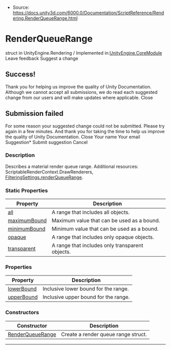 * Source: https://docs.unity3d.com/6000.0/Documentation/ScriptReference/Rendering.RenderQueueRange.html

# RenderQueueRange
struct in UnityEngine.Rendering
/
Implemented in:[UnityEngine.CoreModule](https://docs.unity3d.com/6000.0/Documentation/ScriptReference/UnityEngine.CoreModule.html)
Leave feedback
Suggest a change
## Success!
Thank you for helping us improve the quality of Unity Documentation. Although we cannot accept all submissions, we do read each suggested change from our users and will make updates where applicable.
Close
## Submission failed
For some reason your suggested change could not be submitted. Please <a>try again</a> in a few minutes. And thank you for taking the time to help us improve the quality of Unity Documentation.
Close
Your name Your email Suggestion* Submit suggestion
Cancel
### Description
Describes a material render queue range.
Additional resources: ScriptableRenderContext.DrawRenderers, [FilteringSettings.renderQueueRange](https://docs.unity3d.com/6000.0/Documentation/ScriptReference/Rendering.FilteringSettings-renderQueueRange.html).
### Static Properties
Property | Description  
---|---  
[all](https://docs.unity3d.com/6000.0/Documentation/ScriptReference/Rendering.RenderQueueRange-all.html) | A range that includes all objects.  
[maximumBound](https://docs.unity3d.com/6000.0/Documentation/ScriptReference/Rendering.RenderQueueRange-maximumBound.html) | Maximum value that can be used as a bound.  
[minimumBound](https://docs.unity3d.com/6000.0/Documentation/ScriptReference/Rendering.RenderQueueRange-minimumBound.html) | Minimum value that can be used as a bound.  
[opaque](https://docs.unity3d.com/6000.0/Documentation/ScriptReference/Rendering.RenderQueueRange-opaque.html) | A range that includes only opaque objects.  
[transparent](https://docs.unity3d.com/6000.0/Documentation/ScriptReference/Rendering.RenderQueueRange-transparent.html) | A range that includes only transparent objects.  
### Properties
Property | Description  
---|---  
[lowerBound](https://docs.unity3d.com/6000.0/Documentation/ScriptReference/Rendering.RenderQueueRange-lowerBound.html) | Inclusive lower bound for the range.  
[upperBound](https://docs.unity3d.com/6000.0/Documentation/ScriptReference/Rendering.RenderQueueRange-upperBound.html) | Inclusive upper bound for the range.  
### Constructors
Constructor | Description  
---|---  
[RenderQueueRange](https://docs.unity3d.com/6000.0/Documentation/ScriptReference/Rendering.RenderQueueRange-ctor.html) | Create a render queue range struct.  
* * *
